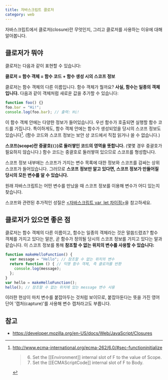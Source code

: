 ```yaml
---
title: 자바스크립트 클로저
category: web
---
```


자바스크립트에서 클로저(closure)란 무엇인지, 그리고 클로저를 사용하는 이유에 대해 알아봅니다.

## 클로저가 뭐야

클로저는 다음과 같이 표현할 수 있습니다:

**클로저 = 함수 객체 = 함수 코드 + 함수 생성 시의 스코프 정보**

클로저는 함수 객체의 다른 이름입니다. 함수 객체가 뭘까요? **사실, 함수는 일종의 객체입니다.** 다음과 같이 객체처럼 새로운 값을 추가할 수 있습니다:

```js
function foo() {}
foo.bar = "Hi!";
console.log(foo.bar); // 출력: Hi!
```

이 함수 객체 안에는 다양한 정보가 들어있습니다. 우선 함수가 호출되면 실행할 함수 코드를 가집니다. 특이하게도, 함수 객체 안에는 함수가 생성되었을 당시의 스코프 정보도 있습니다[^functioninitialize]. (함수 코드와 스코프 정보는 보안 상 코드에서 직접 읽거나 쓸 수 없습니다.)

[^functioninitialize]:
    <http://www.ecma-international.org/ecma-262/6.0/#sec-functioninitialize>
    
    > 6. Set the [[Environment]] internal slot of F to the value of Scope.
    > 8. Set the [[ECMAScriptCode]] internal slot of F to Body.

**스코프(scope)란 중괄호(`{}`)로 둘러쌓인 코드의 영역을 뜻합니다.** (몇몇 경우 중괄호가 필요하지 않습니다.) 함수 코드는 중괄호로 둘러쌓여 있으므로 스코프를 형성합니다.

스코프 정보 내부에는 스코프가 가지는 변수 목록에 대한 정보와 스코프를 감싸는 상위 스코프가 들어있습니다. 그러므로 **스코프 정보만 알고 있다면, 스코프 정보가 만들어질 당시의 모든 변수를 알 수 있습니다.**

원래 자바스크립트는 어떤 변수를 만났을 때 스코프 정보를 이용해 변수가 어디 있는지 찾습니다.

스코프와 관련된 추가적인 성질은 [<자바스크립트 var, let 차이점>](2019-07-22-difference-var-let.md)을 참고하세요.

## 클로저가 있으면 좋은 점

클로저는 함수 객체의 다른 이름이고, 함수는 일종의 객체라는 것은 말씀드렸죠? 함수 객체를 가지고 있다는 말은, 곧 함수가 정의될 당시의 스코프 정보를 가지고 있다는 말과 같습니다. 이 스코프 정보를 통해 **참조할 수 없는 위치의 변수를 사용할 수 있습니다:**

```js
function makeHelloFunction() {
  var message = "Hello"; // 참조할 수 없는 위치의 변수
  return function () { // 익명 함수 객체, 즉 클로저를 반환
    console.log(message);
  };
}
var hello = makeHelloFunction();
hello(); // 참조할 수 없는 위치에 있는 message 변수 사용
```

이러한 현상이 마치 변수를 붙잡아두는 것처럼 보이므로, 붙잡아둔다는 뜻을 가진 영어 단어 '캡처(capture)'를 사용해 변수 캡처라고도 부릅니다.

## 참고

- <https://developer.mozilla.org/en-US/docs/Web/JavaScript/Closures>
